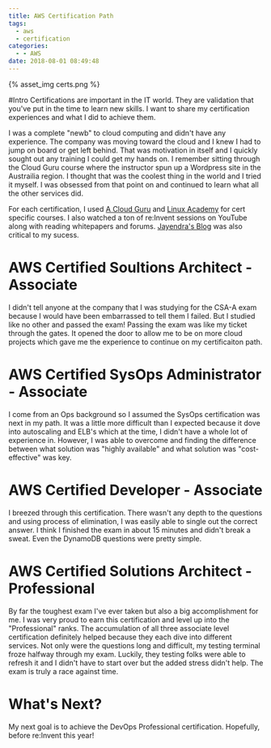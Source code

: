 ```yaml
---
title: AWS Certification Path
tags:
  - aws
  - certification
categories:
  - - AWS
date: 2018-08-01 08:49:48
---
```


{% asset_img certs.png %}

#Intro
Certifications are important in the IT world. They are validation that you've put in the time to learn new skills. I want to share my certification experiences and what I did to achieve them. 

I was a complete "newb" to cloud computing and didn't have any experience. The company was moving toward the cloud and I knew I had to jump on board or get left behind. That was motivation in itself and I quickly sought out any training I could get my hands on. I remember sitting through the Cloud Guru course where the instructor spun up a Wordpress site in the Austrailia region. I thought that was the coolest thing in the world and I tried it myself. I was obsessed from that point on and continued to learn what all the other services did. 

For each certification, I used [A Cloud Guru](https://acloud.guru/) and [Linux Academy](https://linuxacademy.com/) for cert specific courses. I also watched a ton of re:Invent sessions on YouTube along with reading whitepapers and forums. [Jayendra's Blog](http://jayendrapatil.com/) was also critical to my sucess. 

#  AWS Certified Soultions Architect - Associate

I didn't tell anyone at the company that I was studying for the CSA-A exam because I would have been embarrassed to tell them I failed. But I studied like no other and passed the exam! Passing the exam was like my ticket through the gates. It opened the door to allow me to be on more cloud projects which gave me the experience to continue on my certificaiton path. 

#  AWS Certified SysOps Administrator - Associate

I come from an Ops background so I assumed the SysOps certification was next in my path. It was a little more difficult than I expected because it dove into autoscaling and ELB's which at the time, I didn't have a whole lot of experience in. However, I was able to overcome and finding the difference between what solution was "highly available" and what solution was "cost-effective" was key.

#  AWS Certified Developer - Associate

I breezed through this certification. There wasn't any depth to the questions and using process of elimination, I was easily able to single out the correct answer. I think I finished the exam in about 15 minutes and didn't break a sweat. Even the DynamoDB questions were pretty simple. 

#  AWS Certified Solutions Architect - Professional

By far the toughest exam I've ever taken but also a big accomplishment for me. I was very proud to earn this certification and level up into the "Professional" ranks. The accumulation of all three associate level certification definitely helped because they each dive into different services. Not only were the questions long and difficult, my testing terminal froze halfway through my exam. Luckily, they testing folks were able to refresh it and I didn't have to start over but the added stress didn't help. The exam is truly a race against time.

#  What's Next?

My next goal is to achieve the DevOps Professional certification. Hopefully, before re:Invent this year!